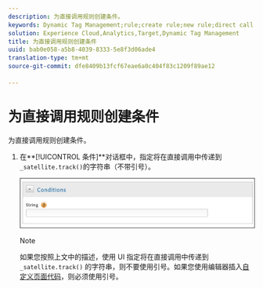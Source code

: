 ```yaml
---
description: 为直接调用规则创建条件。
keywords: Dynamic Tag Management;rule;create rule;new rule;direct call rule
solution: Experience Cloud,Analytics,Target,Dynamic Tag Management
title: 为直接调用规则创建条件
uuid: bab0e058-a5b8-4039-8333-5e8f3d06ade4
translation-type: tm+mt
source-git-commit: dfe8409b13fcf67eae6a0c404f83c1209f89ae12

---
```



# 为直接调用规则创建条件

为直接调用规则创建条件。

1. 在&#x200B;**[!UICONTROL 条件]**对话框中，指定将在直接调用中传递到`_satellite.track()`的字符串（不带引号）。

   ![](assets/conditions-direct-call.png)

   >[!NOTE]
   >
   >如果您按照上文中的描述，使用 UI 指定将在直接调用中传递到 `_satellite.track()` 的字符串，则不要使用引号。如果您使用编辑器插入[自定义页面代码](/help/implement/other/dtm/c-aa-tool/customize-page-code.md)，则必须使用引号。

